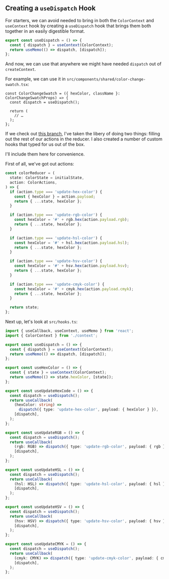 ## Creating a `useDispatch` Hook

For starters, we can avoid needed to bring in both the `ColorContext` and `useContext` hook by creating a `useDispatch` hook that brings them both together in an easily digestible format.

````ts
export const useDispatch = () => {
  const { dispatch } = useContext(ColorContext);
  return useMemo(() => dispatch, [dispatch]);
};
````

And now, we can use that anywhere we might have needed `dispatch` out of `createContext`.

For example, we can use it in `src/components/shared/color-change-swatch.tsx`:

````tsx
const ColorChangeSwatch = ({ hexColor, className }: ColorChangeSwatchProps) => {
  const dispatch = useDispatch();

  return (
    // …
  );
};
````

If we check out [this branch](#), I've taken the libery of doing two things: filling out the rest of our actions in the reducer. I also created a number of custom hooks that typed for us out of the box.

I'll include them here for convenience.

First of all, we've got out actions:

````ts
const colorReducer = (
  state: ColorState = initialState,
  action: ColorActions,
) => {
  if (action.type === 'update-hex-color') {
    const { hexColor } = action.payload;
    return { ...state, hexColor };
  }

  if (action.type === 'update-rgb-color') {
    const hexColor = '#' + rgb.hex(action.payload.rgb);
    return { ...state, hexColor };
  }

  if (action.type === 'update-hsl-color') {
    const hexColor = '#' + hsl.hex(action.payload.hsl);
    return { ...state, hexColor };
  }

  if (action.type === 'update-hsv-color') {
    const hexColor = '#' + hsv.hex(action.payload.hsv);
    return { ...state, hexColor };
  }

  if (action.type === 'update-cmyk-color') {
    const hexColor = '#' + cmyk.hex(action.payload.cmyk);
    return { ...state, hexColor };
  }

  return state;
};
````

Next up, let's look at `src/hooks.ts`:

````ts
import { useCallback, useContext, useMemo } from 'react';
import { ColorContext } from './context';

export const useDispatch = () => {
  const { dispatch } = useContext(ColorContext);
  return useMemo(() => dispatch, [dispatch]);
};

export const useHexColor = () => {
  const { state } = useContext(ColorContext);
  return useMemo(() => state.hexColor, [state]);
};

export const useUpdateHexCode = () => {
  const dispatch = useDispatch();
  return useCallback(
    (hexColor: string) =>
      dispatch({ type: 'update-hex-color', payload: { hexColor } }),
    [dispatch],
  );
};

export const useUpdateRGB = () => {
  const dispatch = useDispatch();
  return useCallback(
    (rgb: RGB) => dispatch({ type: 'update-rgb-color', payload: { rgb } }),
    [dispatch],
  );
};

export const useUpdateHSL = () => {
  const dispatch = useDispatch();
  return useCallback(
    (hsl: HSL) => dispatch({ type: 'update-hsl-color', payload: { hsl } }),
    [dispatch],
  );
};

export const useUpdateHSV = () => {
  const dispatch = useDispatch();
  return useCallback(
    (hsv: HSV) => dispatch({ type: 'update-hsv-color', payload: { hsv } }),
    [dispatch],
  );
};

export const useUpdateCMYK = () => {
  const dispatch = useDispatch();
  return useCallback(
    (cmyk: CMYK) => dispatch({ type: 'update-cmyk-color', payload: { cmyk } }),
    [dispatch],
  );
};
````
